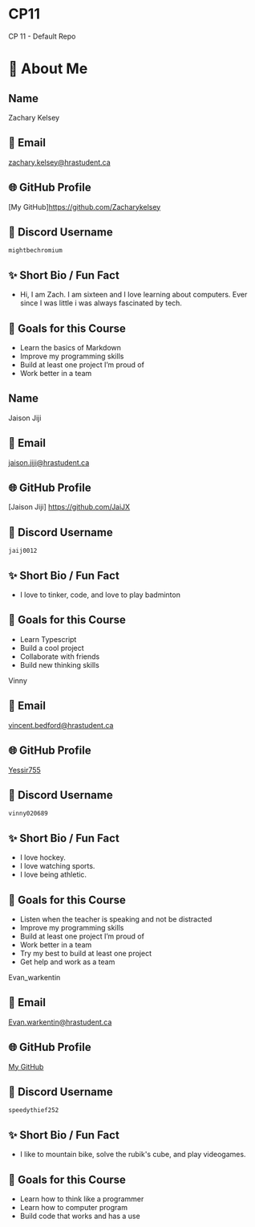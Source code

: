 # CP11
CP 11 - Default Repo
# 👋 About Me


## Name
Zachary Kelsey 

## 📧 Email
zachary.kelsey@hrastudent.ca

## 🌐 GitHub Profile
[My GitHub]https://github.com/Zacharykelsey

## 💬 Discord Username
`mightbechromium`

## ✨ Short Bio / Fun Fact
- Hi, I am Zach. I am sixteen and I love learning about computers. Ever since I was little i was always fascinated by tech.

## 🎯 Goals for this Course
- Learn the basics of Markdown
- Improve my programming skills
- Build at least one project I’m proud of
- Work better in a team

## Name

Jaison Jiji

## 📧 Email
jaison.jiji@hrastudent.ca

## 🌐 GitHub Profile
[Jaison Jiji] https://github.com/JaiJX

## 💬 Discord Username
`jaij0012`

## ✨ Short Bio / Fun Fact
- I love to tinker, code, and love to play badminton

## 🎯 Goals for this Course
- Learn Typescript
- Build a cool project
- Collaborate with friends
- Build new thinking skills


Vinny

## 📧 Email
vincent.bedford@hrastudent.ca

## 🌐 GitHub Profile
[Yessir755](https://github.com/your-username)

## 💬 Discord Username
`vinny020689`

## ✨ Short Bio / Fun Fact
- I love hockey.
- I love watching sports.
- I love being athletic.

## 🎯 Goals for this Course
- Listen when the teacher is speaking and not be distracted
- Improve my programming skills
- Build at least one project I’m proud of
- Work better in a team
- Try my best to build at least one project
- Get help and work as a team

Evan_warkentin

## 📧 Email
Evan.warkentin@hrastudent.ca

## 🌐 GitHub Profile
[My GitHub](https://github.com/speedythief252)

## 💬 Discord Username
`speedythief252`

## ✨ Short Bio / Fun Fact
- I like to mountain bike, solve the rubik's cube, and play videogames. 

## 🎯 Goals for this Course
- Learn how to think like a programmer
- Learn how to computer program
- Build code that works and has a use 

